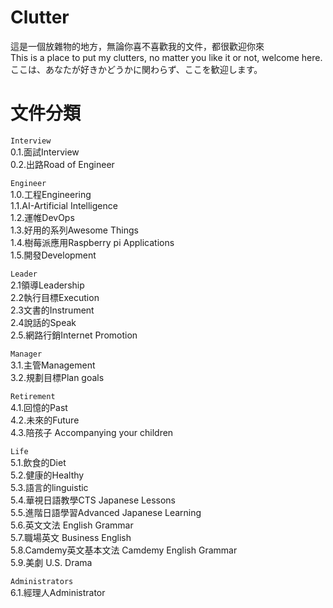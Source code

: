 # Clutter 
這是一個放雜物的地方，無論你喜不喜歡我的文件，都很歡迎你來  
This is a place to put my clutters, no matter you like it or not, welcome here.  
ここは、あなたが好きかどうかに関わらず、ここを歓迎します。  

# 文件分類

`Interview`  
0.1.面試Interview  
0.2.出路Road of Engineer  

`Engineer`  
1.0.工程Engineering  
1.1.AI-Artificial Intelligence  
1.2.運帷DevOps    
1.3.好用的系列Awesome Things   
1.4.樹莓派應用Raspberry pi Applications  
1.5.開發Development  

`Leader`  
2.1領導Leadership  
2.2執行目標Execution  
2.3文書的Instrument  
2.4說話的Speak  
2.5.網路行銷Internet Promotion  

`Manager`  
3.1.主管Management  
3.2.規劃目標Plan goals 

`Retirement`  
4.1.回憶的Past  
4.2.未來的Future  
4.3.陪孩子 Accompanying your children  

`Life`  
5.1.飲食的Diet  
5.2.健康的Healthy  
5.3.語言的linguistic  
5.4.華視日語教學CTS Japanese Lessons  
5.5.進階日語學習Advanced Japanese Learning  
5.6.英文文法 English Grammar   
5.7.職場英文 Business English  
5.8.Camdemy英文基本文法 Camdemy English Grammar   
5.9.美劇 U.S. Drama 

`Administrators`  
6.1.經理人Administrator  
